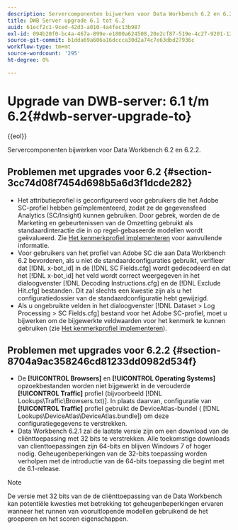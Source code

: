 ```yaml
---
description: Servercomponenten bijwerken voor Data Workbench 6.2 en 6.2.2.
title: DWB Server upgrade 6.1 tot 6.2
uuid: 61ecf2c1-9ced-42d3-a010-4a4fec13b987
exl-id: 094b20f0-bc4a-467a-899e-e1800a624508,20e2cf87-519e-4c27-9201-1275550bb72a
source-git-commit: b1dda69a606a16dccca30d2a74c7e63dbd27936c
workflow-type: tm+mt
source-wordcount: '295'
ht-degree: 0%

---
```


# Upgrade van DWB-server: 6.1 t/m 6.2{#dwb-server-upgrade-to}

{{eol}}

Servercomponenten bijwerken voor Data Workbench 6.2 en 6.2.2.

## Problemen met upgrades voor 6.2 {#section-3cc74d08f7454d698b5a6d3f1dcde282}

* Het attributieprofiel is geconfigureerd voor gebruikers die het Adobe SC-profiel hebben geïmplementeerd, zodat ze de gegevensfeed Analytics (SC/Insight) kunnen gebruiken. Door gebrek, worden de de Marketing en gebeurtenissen van de Omzetting gebruikt als standaardinteractie die in op regel-gebaseerde modellen wordt geëvalueerd. Zie [Het kenmerkprofiel implementeren](https://experienceleague.adobe.com/docs/data-workbench/using/client/attribution-reports/c-attrib-profile-deploy.html?lang=en) voor aanvullende informatie.
* Voor gebruikers van het profiel van Adobe SC die aan Data Workbench 6.2 bevorderen, als u niet de standaardconfiguraties gebruikt, verifieer dat [!DNL x-bot_id] in de [!DNL SC Fields.cfg] wordt gedecodeerd en dat het [!DNL x-bot_id] het veld wordt correct weergegeven in het dialoogvenster [!DNL Decoding Instructions.cfg] en de [!DNL Exclude Hit.cfg] bestanden. Dit zal slechts een kwestie zijn als u het configuratiedossier van de standaardconfiguratie hebt gewijzigd.
* Als u ongebruikte velden in het dialoogvenster [!DNL Dataset > Log Processing > SC Fields.cfg] bestand voor het Adobe SC-profiel, moet u bijwerken om de bijgewerkte veldwaarden voor het kenmerk te kunnen gebruiken (zie [Het kenmerkprofiel implementeren](https://experienceleague.adobe.com/docs/data-workbench/using/client/attribution-reports/c-attrib-profile-deploy.html?lang=en)).

## Problemen met upgrades voor 6.2.2 {#section-8704a9ac358246cd81233dd0982d534f}

* De **[!UICONTROL Browsers]** en **[!UICONTROL Operating Systems]** opzoekbestanden worden niet bijgewerkt in de verouderde **[!UICONTROL Traffic]** profiel (bijvoorbeeld [!DNL Lookups\Traffic\Browsers.txt)]. In plaats daarvan, configuratie van **[!UICONTROL Traffic]** profiel gebruikt de DeviceAtlas-bundel ( [!DNL Lookups\DeviceAtlas\DeviceAtlas.bundle]) om deze configuratiegegevens te verstrekken.
* Data Workbench 6.2.1 zal de laatste versie zijn om een download van de cliënttoepassing met 32 bits te verstrekken. Alle toekomstige downloads van clienttoepassingen zijn 64-bits en blijven Windows 7 of hoger nodig. Geheugenbeperkingen van de 32-bits toepassing worden verholpen met de introductie van de 64-bits toepassing die begint met de 6.1-release.

>[!NOTE]
>
>De versie met 32 bits van de de cliënttoepassing van de Data Workbench kan potentiële kwesties met betrekking tot geheugenbeperkingen ervaren wanneer het runnen van vooruitlopende modellen gebruikend de het groeperen en het scoren eigenschappen.
